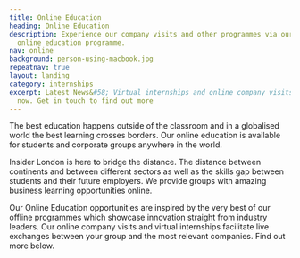 ```yaml
---
title: Online Education
heading: Online Education
description: Experience our company visits and other programmes via our innovative
  online education programme.
nav: online
background: person-using-macbook.jpg
repeatnav: true
layout: landing
category: internships
excerpt: Latest News&#58; Virtual internships and online company visits available
  now. Get in touch to find out more
---
```


The best education happens outside of the classroom and in a globalised world the best learning crosses borders. Our online education is available for students and corporate groups anywhere in the world.

Insider London is here to bridge the distance. The distance between continents and between different sectors as well as the skills gap between students and their future employers. We provide groups with amazing business learning opportunities online.

Our Online Education opportunities are inspired by the very best of our offline programmes which showcase innovation straight from industry leaders. Our online company visits and virtual internships facilitate live exchanges between your group and the most relevant companies. Find out more below.
